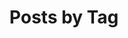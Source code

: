 ---
title: "Posts by Tag"
layout: tags
redirect_from:
  - /tags
  - /Tag
  - /tag
  - /Tags/
  - /tags/
  - /Tag/
  - /tag/
---